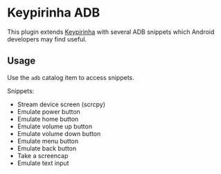 # Keypirinha ADB

This plugin extends [Keypirinha](http://keypirinha.com/) with several ADB snippets which Android developers may find useful.

## Usage

Use the `adb` catalog item to access snippets.

Snippets:
- Stream device screen (scrcpy)
- Emulate power button
- Emulate home button
- Emulate volume up button
- Emulate volume down button
- Emulate menu button
- Emulate back button
- Take a screencap
- Emulate text input

